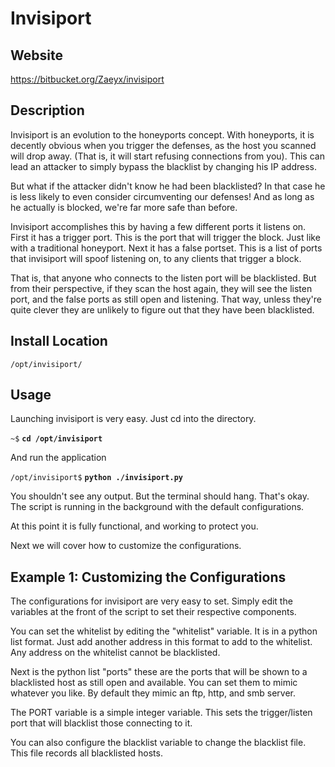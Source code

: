 
Invisiport
=======

Website
-------

<https://bitbucket.org/Zaeyx/invisiport>

Description
-----------

Invisiport is an evolution to the honeyports concept.  With honeyports,
it is decently obvious when you trigger the defenses, as the host you
scanned will drop away.  (That is, it will start refusing connections from you).
This can lead an attacker to simply bypass the blacklist by changing his IP address.

But what if the attacker didn't know he had been blacklisted?  In that case he
is less likely to even consider circumventing our defenses!  And as long as he actually
is blocked, we're far more safe than before.

Invisiport accomplishes this by having a few different ports it listens on.
First it has a trigger port.  This is the port that will trigger the block.
Just like with a traditional honeyport.  Next it has a false portset.  This is a
list of ports that invisiport will spoof listening on, to any clients that trigger a block.

That is, that anyone who connects to the listen port will be blacklisted.  But from
their perspective, if they scan the host again, they will see the listen port, and the 
false ports as still open and listening.  That way, unless they're quite clever 
they are unlikely to figure out that they have been blacklisted.

Install Location
----------------

`/opt/invisiport/`

Usage
-----


Launching invisiport is very easy.  Just cd into the directory.

`~$` **`cd /opt/invisiport`**

And run the application

`/opt/invisiport$` **`python ./invisiport.py`**

You shouldn't see any output.  But the terminal should hang.  That's okay.
The script is running in the background with the default configurations.

At this point it is fully functional, and working to protect you.

Next we will cover how to customize the configurations.

Example 1: Customizing the Configurations
-----------------------------------------

The configurations for invisiport are very easy to set.  Simply
edit the variables at the front of the script to set their respective components.

You can set the whitelist by editing the "whitelist" variable.
It is in a python list format.  Just add another address in this format
to add to the whitelist.  Any address on the whitelist cannot be blacklisted.

Next is the python list "ports" these are the ports that will be shown to
a blacklisted host as still open and available.  You can set them to mimic whatever
you like.  By default they mimic an ftp, http, and smb server.

The PORT variable is a simple integer variable.  This sets the trigger/listen port
that will blacklist those connecting to it.

You can also configure the blacklist variable to change the blacklist file.  This file
records all blacklisted hosts.

